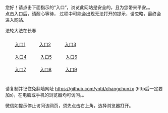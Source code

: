 您好！请点击下面指示的“入口”，浏览此网站是安全的，且为您带来平安。。 <br/>
点击入口后，请耐心等待， 过程中可能会出现无法打开的提示，请忽略，最终会进入网站. </br>

法轮大法在长春<br/>
<div style="padding:10px"><a style="margin:20px" target="_blank" href="https://d3elhld5n4oonx.cloudfront.net/2Qpsp?azcyc" id="ccLink1" rel="nofollow">入口1</a> <a target="_blank" style="margin:20px" href="https://dt0xgzgnoub87.cloudfront.net/2Qpsp?tsxfx" id="ccLink2" rel="nofollow">入口2</a> <a style="margin:20px" target="_blank" href="https://d1bks7n9s8dfhj.cloudfront.net/2Qpsp?nsbzucci" id="ccLink3" rel="nofollow">入口3</a></div>

<div style="padding:10px" ><a style="margin:20px" target="_blank" href="https://d3elhld5n4oonx.cloudfront.net/2Qpsp?azcyc" id="ccLink4" rel="nofollow">入口4</a> <a style="margin:20px" href="https://dt0xgzgnoub87.cloudfront.net/2Qpsp?tsxfx" target="_blank" id="ccLink5" rel="nofollow">入口5</a> <a style="margin:20px" href="https://d1bks7n9s8dfhj.cloudfront.net/2Qpsp?nsbzucci" target="_blank" id="ccLink6" rel="nofollow">入口6</a></div>

<div style="padding:10px"><a style="margin:20px" target="_blank" href="https://d3elhld5n4oonx.cloudfront.net/2Qpsp?azcyc" id="ccLink7" rel="nofollow">入口7</a> <a style="margin:20px" href="https://dt0xgzgnoub87.cloudfront.net/2Qpsp?tsxfx" target="_blank" id="ccLink8" rel="nofollow">入口8</a> <a style="margin:20px" target="_blank" href="https://d1bks7n9s8dfhj.cloudfront.net/2Qpsp?nsbzucci" id="ccLink9" rel="nofollow">入口9</a></div>

<br/>



请复制并记住免翻墙网址 https://github.com/yntd/changchunzx (http后一定要加s)，在电脑或手机的浏览器均可访问。。<br/>

微信如提示停止访问该网页，须先点击右上角，选择浏览器打开。
